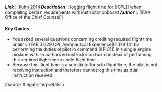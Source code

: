 ***Link***      :: [Kuhn 2014](https://www.faa.gov/about/office_org/headquarters_offices/agc/practice_areas/regulations/interpretations/Data/interps/2014/Kuhn_2014_Legal_Interpretation.pdf)
***Description***      :: logging flight time for [[CPL]] when completing certain requirements with instructor onboard
***Author*** :: [[FAA Office of the Chief Counsel]]

#### Key Quotes
* You asked several questions concerning crediting required flight time under § [[FAR 61.129 CPL Aeronautical Experience|61.129]](a)(4) by performing the duties of pilot in command ([[PIC]]) in a single engine airplane with an authorized instructor on board instead of performing this required flight time as solo flight time.
* Because this flight time is a substitute for solo flight time, the pilot is not receiving instruction and therefore cannot log this time as dual instruction received.

#source #legal-interpretation 